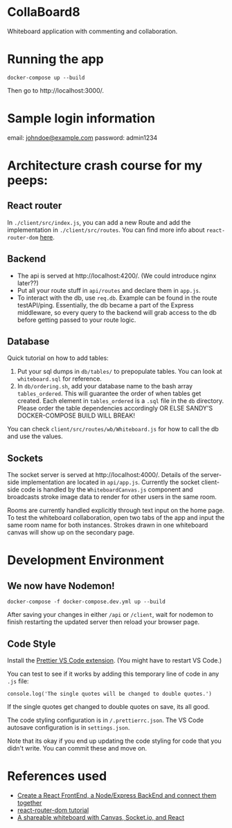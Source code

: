 # CollaBoard8

Whiteboard application with commenting and collaboration.

# Running the app

    docker-compose up --build

Then go to http://localhost:3000/.

# Sample login information

email: johndoe@example.com
password: admin1234

# Architecture crash course for my peeps:

## React router

In `./client/src/index.js`, you can add a new Route and add the implementation in `./client/src/routes`. You can find more info about `react-router-dom` [here](https://github.com/remix-run/react-router/blob/main/docs/getting-started/tutorial.md).

## Backend

-   The api is served at http://localhost:4200/. (We could introduce nginx later??)
-   Put all your route stuff in `api/routes` and declare them in `app.js`.
-   To interact with the db, use `req.db`. Example can be found in the route testAPI/ping. Essentially, the db became a part of the Express middleware, so every query to the backend will grab access to the db before getting passed to your route logic.

## Database

Quick tutorial on how to add tables:

1. Put your sql dumps in `db/tables/` to prepopulate tables. You can look at `whiteboard.sql` for reference.
2. In `db/ordering.sh`, add your database name to the bash array `tables_ordered`. This will guarantee the order of when tables get created. Each element in `tables_ordered` is a `.sql` file in the `db` directory. Please order the table dependencies accordingly OR ELSE SANDY'S DOCKER-COMPOSE BUILD WILL BREAK!

You can check `client/src/routes/wb/Whiteboard.js` for how to call the db and use the values.

## Sockets

The socket server is served at http://localhost:4000/. Details of the server-side implementation are located in `api/app.js`.
Currently the socket client-side code is handled by the `WhiteboardCanvas.js` component and broadcasts stroke image data to render for other users in the same room.

Rooms are currently handled explicitly through text input on the home page. To test the whiteboard collaboration, open two tabs of the app and input the same room name for both instances. Strokes drawn in one whiteboard canvas will show up on the secondary page.

# Development Environment

## We now have Nodemon!

    docker-compose -f docker-compose.dev.yml up --build

After saving your changes in either `/api` or `/client`, wait for nodemon to finish restarting the updated server then reload your browser page.

## Code Style

Install the [Prettier VS Code extension](https://www.codereadability.com/automated-code-formatting-with-prettier/). (You might have to restart VS Code.)

You can test to see if it works by adding this temporary line of code in any `.js` file:

    console.log('The single quotes will be changed to double quotes.')

If the single quotes get changed to double quotes on save, its all good.

The code styling configuration is in `/.prettierrc.json`. The VS Code autosave configuration is in `settings.json`.

Note that its okay if you end up updating the code styling for code that you didn't write. You can commit these and move on.

# References used

-   [Create a React FrontEnd, a Node/Express BackEnd and connect them together](https://medium.com/@jrshenrique/create-a-react-frontend-a-node-express-backend-and-connect-them-together-c5798926047c)
-   [react-router-dom tutorial](https://github.com/remix-run/react-router/blob/main/docs/getting-started/tutorial.md)
-   [A shareable whiteboard with Canvas, Socket.io, and React](https://dev.to/jerrymcdonald/creating-a-shareable-whiteboard-with-canvas-socket-io-and-react-2en)
